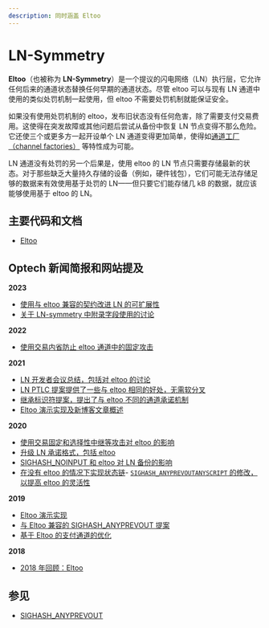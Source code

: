 ```yaml
---
description: 同时涵盖 Eltoo
---
```


# LN-Symmetry

**Eltoo**（也被称为 **LN-Symmetry**）是一个提议的闪电网络（LN）执行层，它允许任何后来的通道状态替换任何早期的通道状态。尽管 eltoo 可以与现有 LN 通道中使用的类似处罚机制一起使用，但 eltoo 不需要处罚机制就能保证安全。

如果没有使用处罚机制的 eltoo，发布旧状态没有任何危害，除了需要支付交易费用。这使得在突发故障或其他问题后尝试从备份中恢复 LN 节点变得不那么危险。它还使三个或更多方一起开设单个 LN 通道变得更加简单，使得如[通道工厂（channel factories）](https://bitcoinops.org/en/topics/channel-factories/) 等特性成为可能。

LN 通道没有处罚的另一个后果是，使用 eltoo 的 LN 节点只需要存储最新的状态。对于那些缺乏大量持久存储的设备（例如，硬件钱包），它们可能无法存储足够的数据来有效使用基于处罚的 LN——但只要它们能存储几 kB 的数据，就应该能够使用基于 eltoo 的 LN。

## 主要代码和文档

* [Eltoo](https://blockstream.com/eltoo.pdf)

## Optech 新闻简报和网站提及

**2023**

* [使用与 eltoo 兼容的契约改进 LN 的可扩展性](https://bitcoinops.org/en/newsletters/2023/09/27/#using-covenants-to-improve-ln-scalability)
* [关于 LN-symmetry 中附录字段使用的讨论](https://bitcoinops.org/en/newsletters/2023/06/14/#discussion-about-the-taproot-annex)

**2022**

* [使用交易内省防止 eltoo 通道中的固定攻击](https://bitcoinops.org/en/newsletters/2022/05/18/#using-transaction-introspection-to-prevent-rbf-pinning)

**2021**

* [LN 开发者会议总结，包括对 eltoo 的讨论](https://bitcoinops.org/en/newsletters/2021/11/10/#ln-summit-2021-notes)
* [LN PTLC 提案提供了一些与 eltoo 相同的好处，无需软分叉](https://bitcoinops.org/en/newsletters/2021/10/13/#multiple-proposed-ln-improvements)
* [继承标识符提案，提出了与 eltoo 不同的通道承诺机制](https://bitcoinops.org/en/newsletters/2021/10/06/#proposal-for-transaction-heritage-identifiers)
* [Eltoo 演示实现及新博客文章概述](https://bitcoinops.org/en/newsletters/2021/09/01/#eltoo-example-channel)

**2020**

* [使用交易固定和选择性中继等攻击对 eltoo 的影响](https://bitcoinops.org/en/newsletters/2020/08/12/#discussion-about-eltoo-and-sighash-anyprevout)
* [升级 LN 承诺格式，包括 eltoo](https://bitcoinops.org/en/newsletters/2020/07/29/#upgrading-channel-commitment-formats)
* [SIGHASH\_NOINPUT 和 eltoo 对 LN 备份的影响](https://bitcoinops.org/en/newsletters/2020/06/03/#ln-backups)
* [在没有 eltoo 的情况下实现状态链](https://bitcoinops.org/en/newsletters/2020/04/01/#implementing-statechains-without-schnorr-or-eltoo)- [`SIGHASH_ANYPREVOUTANYSCRIPT` 的修改，以提高 eltoo 的灵活性](https://bitcoinops.org/en/newsletters/2020/01/29/#layered-commitments-with-eltoo)

**2019**

* [Eltoo 演示实现](https://bitcoinops.org/en/newsletters/2019/09/11/#eltoo-sample-implementation-and-discussion)
* [与 Eltoo 兼容的 SIGHASH\_ANYPREVOUT 提案](https://bitcoinops.org/en/newsletters/2019/05/21/#proposed-anyprevout-sighash-modes)
* [基于 Eltoo 的支付通道的优化](https://bitcoinops.org/en/newsletters/2019/01/08/#continued-sighash-discussion)

**2018**

* [2018 年回顾：Eltoo](https://bitcoinops.org/en/newsletters/2018/12/28#april)

## 参见

* [SIGHASH\_ANYPREVOUT](https://bitcoinops.org/en/topics/sighash\_anyprevout/)
